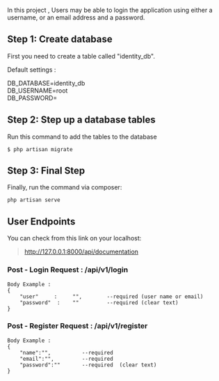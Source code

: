 In this project , Users may be able to login the application using either a username, or an email address and a password.


## Step 1: Create database

First you need to create a table called "identity_db".

Default settings :

DB_DATABASE=identity_db
<br>
DB_USERNAME=root
<br>
DB_PASSWORD=

## Step 2: Step up a database tables

Run this command to add the tables to the database

```
$ php artisan migrate
```

## Step 3: Final Step
Finally, run the command via composer:

```
php artisan serve
```

## User Endpoints

You can check from this link on your localhost:

> http://127.0.0.1:8000/api/documentation



### Post - Login Request : /api/v1/login

```
Body Example : 
{
    "user"     :     "",        --required (user name or email)
    "password"  :    ""         --required (clear text)
}
```

### Post - Register Request : /api/v1/register
```
Body Example : 
{
    "name":"",          --required
    "email":"",         --required
    "password":""       --required  (clear text)
}
```



